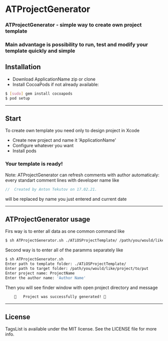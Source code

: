 # ATProjectGenerator


### ATProjectGenerator - simple way to create own project template
### Main advantage is possibility to run, test and modify your template quickly and simple

## Installation

- Download ApplicationName zip or clone
- Install CocoaPods if not already available:

``` bash
$ [sudo] gem install cocoapods
$ pod setup
```
---
## Start

To create own template you need only to design project in Xcode
- Create new project and name it 'ApplicationName'
- Configure whatever you want
- Install pods

### Your template is ready!

Note: ATProjectGenerator can refresh comments with author automaticaly: every standart comment lines with developer name like 
``` Swift
//  Created by Anton Tekutov on 17.02.21.
```
will be replaced by name you just entered and current date

---
## ATProjectGenerator usage

Firs way is to enter all data as one common command like
``` bash
$ sh ATProjectGenerator.sh ./ATiOSProjectTemplate/ /path/you/would/like/project/to/put ProjectName 'Author Name'
```
Second way is to enter all of the paramms separately like
``` bash
$ sh ATProjectGenerator.sh 
Enter path to template folder: ./ATiOSProjectTemplate/ 
Enter path to target folder: /path/you/would/like/project/to/put 
Enter project name: ProjectName 
Enter the author name: 'Author Name'
```
Then you will see finder window with open project directory and message
``` bash
	🎉	Project was successfully generated!	🎉
```
---
## License

TagsList is available under the MIT license. See the LICENSE file for more info.
